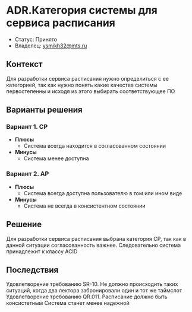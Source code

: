 # ADR.Категория системы для сервиса расписания

* Статус: Принято
* Владелец: ysmikh32@mts.ru

## Контекст
Для разработки сервиса расписания нужно определиться с ее категорией, так как нужно понять какие качества системы первостепенны и исходя из этого выбирать соответствующее ПО

## Варианты решения
<!-- Описание рассмотренных вариантов c их плюсами и минусами -->

### Вариант 1. CP

* **Плюсы**
  * Система всегда находится в согласованном состоянии
* **Минусы**
  * Система менее доступна

### Вариант 2. AP

* **Плюсы**
  * Система всегда доступна пользователю в том или ином виде
* **Минусы**
  * Система не всегда в консистентном состоянии


## Решение
Для разработки сервиса расписания выбрана категория CP, так как в данной ситуации согласованность важнее. Следовательно система принадлежит к классу ACID

## Последствия
Удовлетворение требованию SR-10. Не должно происходить таких ситуаций, когда два лектора забронировали один и тот же таймслот 
Удовлетворение требованию QR.011. Расписание должно быть консистетным
Система станет менее надежной